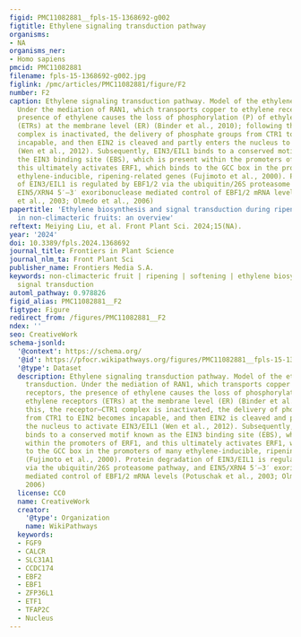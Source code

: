 ```yaml
---
figid: PMC11082881__fpls-15-1368692-g002
figtitle: Ethylene signaling transduction pathway
organisms:
- NA
organisms_ner:
- Homo sapiens
pmcid: PMC11082881
filename: fpls-15-1368692-g002.jpg
figlink: /pmc/articles/PMC11082881/figure/F2
number: F2
caption: Ethylene signaling transduction pathway. Model of the ethylene signal transduction.
  Under the mediation of RAN1, which transports copper to ethylene receptors, the
  presence of ethylene causes the loss of phosphorylation (P) of ethylene receptors
  (ETRs) at the membrane level (ER) (Binder et al., 2010); following this, the receptor–CTR1
  complex is inactivated, the delivery of phosphate groups from CTR1 to EIN2 becomes
  incapable, and then EIN2 is cleaved and partly enters the nucleus to activate EIN3/EIL1
  (Wen et al., 2012). Subsequently, EIN3/EIL1 binds to a conserved motif known as
  the EIN3 binding site (EBS), which is present within the promoters of ERF1, and
  this ultimately activates ERF1, which binds to the GCC box in the promoters of many
  ethylene-inducible, ripening-related genes (Fujimoto et al., 2000). Protein degradation
  of EIN3/EIL1 is regulated by EBF1/2 via the ubiquitin/26S proteasome pathway, and
  EIN5/XRN4 5′–3′ exoribonuclease mediated control of EBF1/2 mRNA levels (Potuschak
  et al., 2003; Olmedo et al., 2006)
papertitle: 'Ethylene biosynthesis and signal transduction during ripening and softening
  in non-climacteric fruits: an overview'
reftext: Meiying Liu, et al. Front Plant Sci. 2024;15(NA).
year: '2024'
doi: 10.3389/fpls.2024.1368692
journal_title: Frontiers in Plant Science
journal_nlm_ta: Front Plant Sci
publisher_name: Frontiers Media S.A.
keywords: non-climacteric fruit | ripening | softening | ethylene biosynthesis | ethylene
  signal transduction
automl_pathway: 0.978826
figid_alias: PMC11082881__F2
figtype: Figure
redirect_from: /figures/PMC11082881__F2
ndex: ''
seo: CreativeWork
schema-jsonld:
  '@context': https://schema.org/
  '@id': https://pfocr.wikipathways.org/figures/PMC11082881__fpls-15-1368692-g002.html
  '@type': Dataset
  description: Ethylene signaling transduction pathway. Model of the ethylene signal
    transduction. Under the mediation of RAN1, which transports copper to ethylene
    receptors, the presence of ethylene causes the loss of phosphorylation (P) of
    ethylene receptors (ETRs) at the membrane level (ER) (Binder et al., 2010); following
    this, the receptor–CTR1 complex is inactivated, the delivery of phosphate groups
    from CTR1 to EIN2 becomes incapable, and then EIN2 is cleaved and partly enters
    the nucleus to activate EIN3/EIL1 (Wen et al., 2012). Subsequently, EIN3/EIL1
    binds to a conserved motif known as the EIN3 binding site (EBS), which is present
    within the promoters of ERF1, and this ultimately activates ERF1, which binds
    to the GCC box in the promoters of many ethylene-inducible, ripening-related genes
    (Fujimoto et al., 2000). Protein degradation of EIN3/EIL1 is regulated by EBF1/2
    via the ubiquitin/26S proteasome pathway, and EIN5/XRN4 5′–3′ exoribonuclease
    mediated control of EBF1/2 mRNA levels (Potuschak et al., 2003; Olmedo et al.,
    2006)
  license: CC0
  name: CreativeWork
  creator:
    '@type': Organization
    name: WikiPathways
  keywords:
  - FGF9
  - CALCR
  - SLC31A1
  - CCDC174
  - EBF2
  - EBF1
  - ZFP36L1
  - ETF1
  - TFAP2C
  - Nucleus
---
```

